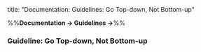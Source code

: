 <frontmatter>
title: "Documentation: Guidelines: Go Top-down, Not Bottom-up"
</frontmatter>

<link rel="stylesheet" href="{{baseUrl}}/css/textbook.css">

<div class="website-content">

%%**Documentation → Guidelines →**%%

### Guideline: Go Top-down, Not Bottom-up

<div id="main">

<include src="./what/embed.md" boilerplate  />
<include src="./why/embed.md" boilerplate  />
<include src="./how/embed.md" boilerplate  />

</div>
</div>
